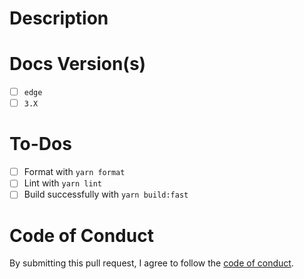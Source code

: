 # Description

<!-- Please describe the changes included in this PR here. -->

# Docs Version(s)

<!-- The Resoto documentation is versioned. (Please see https://docusaurus.io/docs/versioning for details.) -->
<!-- Add an 'x' between the brackets to mark each version of the docs modified in this PR. -->
<!-- (Feel free to remove this section if this PR does not include docs changes.) -->

- [ ] `edge`
- [ ] `3.X`

# To-Dos

<!-- Before submitting this PR, please format, lint, and build your changes locally. -->
<!-- Add an 'x' between the brackets to mark each task as completed. -->
<!-- (Feel free to remove any items that do not apply to this PR.) -->

- [ ] Format with `yarn format`
- [ ] Lint with `yarn lint`
- [ ] Build successfully with `yarn build:fast`

# Code of Conduct

By submitting this pull request, I agree to follow the [code of conduct](https://resoto.com/code-of-conduct).
